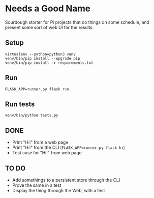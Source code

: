 # Needs a Good Name

Sourdough starter for Pi projects that do things on some schedule, and present some sort of web UI for the results.

## Setup

    virtualenv --python=python3 venv
    venv/bin/pip install --upgrade pip
    venv/bin/pip install -r requirements.txt

## Run

    FLASK_APP=runner.py flask run

## Run tests

    venv/bin/python tests.py

## DONE

* Print "Hi!" from a web page
* Print "Hi!" from the CLI (``FLASK_APP=runner.py flask hi``)
* Test case for "Hi!" from web page

## TO DO

* Add somethings to a persistent store through the CLI
* Prove the same in a test
* Display the thing through the Web, with a test

